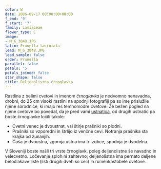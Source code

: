 ```yaml
---
color: W
date: 2006-09-17 00:00:00+00:00
f_end: '9'
f_start: '7'
family: Lamiaceae
flower_type: C
image:
- M_G_3048.JPG
latin: Prunella laciniata
lead: M_G_3048.JPG
lead_sample: false
order: Prunella
parallel: false
petals: '5'
petals_joined: false
star_shape: false
title: Deljenolistna črnoglavka
---
```

Rastlina z belimi cvetovi in imenom *črnoglavka* je nedvomno nenavadna, drobni, do 25 cm visoki rastlini na spodnji fotografiji pa so ime prislužile njene sorodnice, ki imajo res temnomodre cvetove. Že bežen pogled na njene cvetove bo povedal, da je pred vami [ustnatica](../../family/lamiaceae/), od drugih ustnatic pa boste črnoglavke ločili takole:

-   Cvetni venec je dvoustnat, vsi štirje prašniki so plodni.
-   Prašniki so vzporedni in štrlijo iz venčne cevi. Notranja prašnika sta krajša od zunanjih.
-   Čaša je dvoustna, zgornja ustna ima tri zobce, spodnja je dvodelna.

V Sloveniji boste našli tri vrste črnoglavk, poleg deljenolistne še navadno in velecvetno. Ločevanje sploh ni zahtevno; deljenolistna ima pernato deljene belodlakave liste (listi drugih dveh so celi) in rumenkastobele cvetove.
